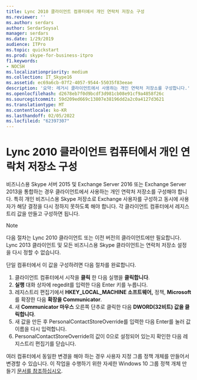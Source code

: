 ```yaml
---
title: Lync 2010 클라이언트 컴퓨터에서 개인 연락처 저장소 구성
ms.reviewer: ''
ms.author: serdars
author: SerdarSoysal
manager: serdars
ms.date: 1/29/2019
audience: ITPro
ms.topic: quickstart
ms.prod: skype-for-business-itpro
f1.keywords:
- NOCSH
ms.localizationpriority: medium
ms.collection: IT_Skype16
ms.assetid: ec69a6cb-07f2-4057-9544-55035f83eeae
description: '요약: 레거시 클라이언트에서 사용하는 개인 연락처 저장소를 구성합니다.'
ms.openlocfilehash: d2678eb7f0d9bcdf3d981cb08e91cf9a4858f26c
ms.sourcegitcommit: 59d209ed669c13807e38196dd2a2c0a4127d3621
ms.translationtype: MT
ms.contentlocale: ko-KR
ms.lasthandoff: 02/05/2022
ms.locfileid: "62397307"
---
```

# <a name="configure-the-personal-contacts-store-on-lync-2010-client-computers"></a>Lync 2010 클라이언트 컴퓨터에서 개인 연락처 저장소 구성
  
비즈니스용 Skype 서버 2015 및 Exchange Server 2016 또는 Exchange Server 2013을 통합하는 경우 클라이언트에서 사용하는 개인 연락처 저장소를 구성해야 합니다. 특히 개인 비즈니스용 Skype 저장소로 Exchange 사용자를 구성하고 동시에 사용자가 해당 결정을 다시 정하지 못하도록 해야 합니다. 각 클라이언트 컴퓨터에서 레지스트리 값을 만들고 구성하면 됩니다.
  
> [!NOTE]
> 다음 절차는 Lync 2010 클라이언트 또는 이전 버전의 클라이언트에만 필요합니다. Lync 2013 클라이언트 및 모든 비즈니스용 Skype 클라이언트는 연락처 저장소 설정을 다시 정할 수 없습니다.
  
단일 컴퓨터에서 이 값을 구성하려면 다음 절차를 완료합니다.
  
1. 클라이언트 컴퓨터에서 시작을 **클릭** 한 다음 실행을 **클릭합니다**.
2. **실행** 대화 상자에 regedit를 입력한 다음 Enter 키를 누릅니다.
3. 레지스트리 편집기에서 **HKEY_LOCAL_MACHINE 소프트웨어,** 정책, **Microsoft** 를 확장한 다음 **확장을 Communicator**.
4. 새 **Communicator 마우스** 오른쪽 단추로 클릭한 다음 **DWORD(32비트) 값을 클릭합니다**.
5. 새 값을 만든 후 PersonalContactStoreOverride를 입력한 다음 Enter를 눌러 값 이름을 다시 입력합니다.
6. PersonalContactStoreOverride의 값이 0으로 설정되어 있는지 확인한 다음 레지스트리 편집기를 닫습니다.

여러 컴퓨터에서 동일한 변경을 해야 하는 경우 사용자 지정 그룹 정책 개체를 만들어서 변경할 수 있습니다. 이 작업을 수행하기 위한 자세한 Windows 10 그룹 정책 개체 만들기 [문서를 참조하십시오](/windows/security/threat-protection/windows-firewall/create-a-group-policy-object).
